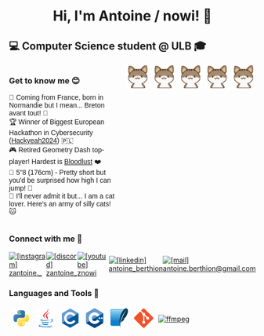 <h1 align="center">Hi, I'm Antoine / nowi! 👋</h1>
<h2 align="left">💻 Computer Science student @ ULB 🎓</h2>

<div style="display: flex; justify-content: space-between; align-items: flex-start;">
    <div style="flex: 1; padding-right: 20px;">
        <h3 align="left">Get to know me 😊</h3>
        <ul style="list-style-type: none; padding: 0; font-family: 'Arial', sans-serif;">
            <li>🥖 Coming from France, born in Normandie but I mean... Breton avant tout! 🧈</li> 
            <li>🏆 Winner of Biggest European Hackathon in Cybersecurity (<a href="https://hackyeah.pl/" target="_blank">Hackyeah2024</a>) 🇵🇱</li>
            <li>🎮 Retired Geometry Dash top-player! Hardest is <a href="https://www.youtube.com/watch?v=gSUTZV04t38" target="_blank">Bloodlust</a> ❤️</li>
            <li>📏 5"8 (176cm) - Pretty short but you'd be surprised how high I can jump! 🦘</li> 
            <li>🧶 I'll never admit it but... I am a cat lover. Here's an army of silly cats! 🐱</li> 
        </ul>
    </div>
    <div style="flex: 0 0 auto;">
        <img src="https://raw.githubusercontent.com/Ant0in/Ant0in/refs/heads/main/cat.png" alt="kat" width="50"/>
        <img src="https://raw.githubusercontent.com/Ant0in/Ant0in/refs/heads/main/cat.png" alt="kat" width="50"/>
        <img src="https://raw.githubusercontent.com/Ant0in/Ant0in/refs/heads/main/cat.png" alt="kat" width="50"/>
        <img src="https://raw.githubusercontent.com/Ant0in/Ant0in/refs/heads/main/cat.png" alt="kat" width="50"/>
        <img src="https://raw.githubusercontent.com/Ant0in/Ant0in/refs/heads/main/cat.png" alt="kat" width="50"/>
    </div>
</div>

<h3 align="left">Connect with me 📧</h3>
<p align="left" style="display: flex; align-items: center;">
    <a href="https://www.instagram.com/zantoine._/" target="_blank">
        <img align="center" src="https://raw.githubusercontent.com/rahuldkjain/github-profile-readme-generator/master/src/images/icons/Social/instagram.svg" alt="[instagram] zantoine._" height="30" width="40"/></a>
    <a href="https://discord.com/users/zantoine_" target="_blank">
        <img align="center" src="https://raw.githubusercontent.com/rahuldkjain/github-profile-readme-generator/master/src/images/icons/Social/discord.svg" alt="[discord] zantoine_" height="30" width="40"/></a>
    <a href="https://www.youtube.com/@znowi" target="_blank">
        <img align="center" src="https://raw.githubusercontent.com/rahuldkjain/github-profile-readme-generator/master/src/images/icons/Social/youtube.svg" alt="[youtube] znowi" height="30" width="40"/></a>
    <a href="https://www.linkedin.com/in/antoine-berthion/" target="_blank">
        <img align="center" src="https://raw.githubusercontent.com/rahuldkjain/github-profile-readme-generator/master/src/images/icons/Social/linked-in-alt.svg" alt="[linkedin] antoine_berthion" height="25" width="40"/></a>
    <a href="mailto:antoine.berthion@gmail.com" target="_blank">
        <img align="center" src="https://raw.githubusercontent.com/rahuldkjain/github-profile-readme-generator/master/src/images/icons/Social/google.svg" alt="[mail] antoine.berthion@gmail.com" height="30" width="40"/></a>
</p>

<h3 align="left">Languages and Tools 🔧</h3>
<p align="left" style="display: flex; align-items: center; flex-wrap: wrap;">
    <a href="https://www.python.org/" target="_blank" style="margin: 5px;">
        <img src="https://raw.githubusercontent.com/devicons/devicon/master/icons/python/python-original.svg" alt="Python" width="40" height="40" title="Python"/></a>
    <a href="https://www.java.com/" target="_blank" style="margin: 5px;">
        <img src="https://raw.githubusercontent.com/devicons/devicon/master/icons/java/java-original.svg" alt="java" width="40" height="40" title="Java"/></a>
    <a href="https://en.wikipedia.org/wiki/C_(programming_language)" target="_blank" style="margin: 5px;">
        <img src="https://raw.githubusercontent.com/devicons/devicon/master/icons/c/c-original.svg" alt="c" width="40" height="40" title="C"/></a>
    <a href="https://isocpp.org/" target="_blank" style="margin: 5px;">
        <img src="https://raw.githubusercontent.com/devicons/devicon/master/icons/cplusplus/cplusplus-original.svg" alt="c++" width="40" height="40" title="C++"/></a>
    <a href="https://www.sqlite.org/" target="_blank" style="margin: 5px;">
        <img src="https://raw.githubusercontent.com/devicons/devicon/master/icons/sqlite/sqlite-original.svg" alt="sqlite" width="40" height="40" title="git"/></a>
    <a href="https://git-scm.com/" target="_blank" style="margin: 5px;">
        <img src="https://raw.githubusercontent.com/devicons/devicon/master/icons/git/git-original.svg" alt="git" width="40" height="40" title="git"/></a>
    <a href="https://www.ffmpeg.org/" target="_blank" style="margin: 5px;">
        <img src="https://raw.githubusercontent.com/Ant0in/Ant0in/refs/heads/main/ffmpeg.svg" alt="ffmpeg" width="40" height="40" title="git"/></a>
</p>


